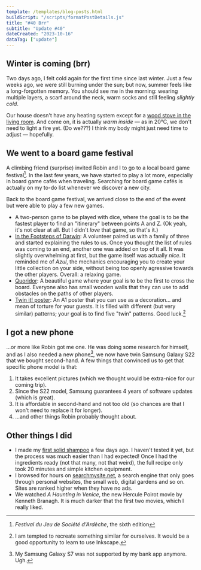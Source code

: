 ```yaml
---
template: /templates/blog-posts.html
buildScript: "/scripts/formatPostDetails.js"
title: "#40 Brr"
subtitle: "Update #40"
dateCreated: "2023-10-16"
dataTag: ["update"]
---
```


## Winter is coming (brr)

Two days ago, I felt cold again for the first time since last winter. Just a few weeks ago, we were still burning under the sun; but now, summer feels like a long-forgotten memory. You should see me in the morning: wearing multiple layers, a scarf around the neck, warm socks and still feeling _slightly cold_.

Our house doesn't have any heating system except for a [wood stove in the living room](/posts/25-unpacking-and-wood-stove-fires). And come on, it is actually _warm inside_ — as in 20°C, we don't need to light a fire yet. (Do we???) I think my body might just need time to adjust — hopefully.

## We went to a board game festival

A climbing friend (surprise) invited Robin and I to go to a local board game festival[^1]. In the last few years, we have started to play a lot more, especially in board game cafés when traveling. Searching for board game cafés is actually on my to-do list whenever we discover a new city.

Back to the board game festival, we arrived close to the end of the event but were able to play a few new games.

- A two-person game to be played with dice, where the goal is to be the fastest player to find an "itinerary" between points A and Z. (Ok yeah, it's not clear at all. But I didn't _love_ that game, so that's it.)
- [In the Footsteps of Darwin](https://boardgamegeek.com/boardgame/376683/footsteps-darwin): A volunteer paired us with a family of three and started explaining the rules to us. Once you thought the list of rules was coming to an end, another one was added on top of it all. It was slightly overwhelming at first, but the game itself was actually _nice_. It reminded me of _Azul_, the mechanics encouraging you to create your little collection on your side, without being too openly agressive towards the other players. Overall: a relaxing game.
- [Quoridor](https://boardgamegeek.com/boardgame/624/quoridor): A beautiful game where your goal is to be the first to cross the board. Everyone also has small wooden walls that they can use to add obstacles on the paths of other players.
- [Twin it! poster](https://www.cocktailgames.com/jeu/twin-it-poster/): An A1 poster that you can use as a decoration... and mean of torture for your guests. It is filled with different (but very similar) patterns; your goal is to find five "twin" patterns. Good luck.[^2]

[^1]: _Festival du Jeu de Société d'Ardèche_, the sixth edition
[^2]: I am tempted to recreate something similar for ourselves. It would be a good opportunity to learn to use Inkscape.

## I got a new phone

...or more like Robin got me one. He was doing some research for himself, and as I also needed a new phone[^3], we now have twin Samsung Galaxy S22 that we bought second-hand. A few things that convinced us to get that specific phone model is that:

1. It takes excellent pictures (which we thought would be extra-nice for our coming trip).
2. Since the S22 model, Samsung guarantees 4 years of software updates (which is great).
3. It is affordable in second-hand and not too old (so chances are that I won't need to replace it for longer).
4. ...and other things Robin probably thought about.

[^3]: My Samsung Galaxy S7 was not supported by my bank app anymore. Ugh.

## Other things I did

- I made my [first solid shampoo](/learning#making-solid-shampoo) a few days ago. I haven't tested it yet, but the process was much easier than I had expected! Once I had the ingredients ready (not that many, not that weird), the full recipe only took 20 minutes and simple kitchen equipment.
- I browsed for hours on [searchmysite.net](https://searchmysite.net/), a search engine that only goes through personal websites, the small web, digital gardens and so on. Sites are ranked higher when they have no ads.
- We watched <cite>A Haunting in Venice</cite>, the new Hercule Poirot movie by Kenneth Branagh. It is much darker that the first two movies, which I really liked.
